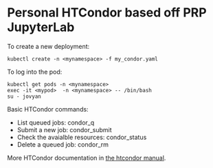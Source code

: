 # Personal HTCondor based off PRP JupyterLab 

To create a new deployment:

    kubectl create -n <mynamespace> -f my_condor.yaml

To log into the pod:

    kubectl get pods -n <mynamespace>
    exec -it <mypod>  -n <mynamespace> -- /bin/bash
    su - jovyan

Basic HTCondor commands:
* List queued jobs: 
    condor_q
* Submit a new job:
    condor_submit
* Check the avaialble resources:
    condor_status
* Delete a queued job:
    condor_rm


More HTCondor documentation in [the htcondor manual](http://research.cs.wisc.edu/htcondor/manual/v8.9/SubmittingaJob.html).

